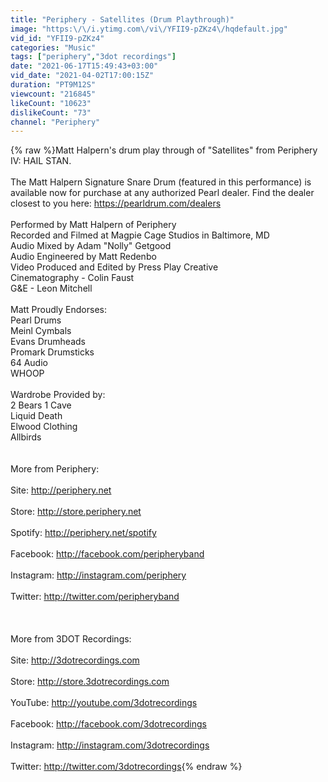 ```yaml
---
title: "Periphery - Satellites (Drum Playthrough)"
image: "https:\/\/i.ytimg.com\/vi\/YFII9-pZKz4\/hqdefault.jpg"
vid_id: "YFII9-pZKz4"
categories: "Music"
tags: ["periphery","3dot recordings"]
date: "2021-06-17T15:49:43+03:00"
vid_date: "2021-04-02T17:00:15Z"
duration: "PT9M12S"
viewcount: "216845"
likeCount: "10623"
dislikeCount: "73"
channel: "Periphery"
---
```

{% raw %}Matt Halpern's drum play through of &quot;Satellites&quot; from Periphery IV: HAIL STAN.<br /><br />The Matt Halpern Signature Snare Drum (featured in this performance) is available now for purchase at any authorized Pearl dealer. Find the dealer closest to you here: <a rel="nofollow" target="blank" href="https://pearldrum.com/dealers">https://pearldrum.com/dealers</a><br /><br />Performed by Matt Halpern of Periphery<br />Recorded and Filmed at Magpie Cage Studios in Baltimore, MD<br />Audio Mixed by Adam &quot;Nolly&quot; Getgood<br />Audio Engineered by Matt Redenbo<br />Video Produced and Edited by Press Play Creative <br />Cinematography - Colin Faust <br />G&amp;E - Leon Mitchell<br /><br />Matt Proudly Endorses:<br />Pearl Drums <br />Meinl Cymbals<br />Evans Drumheads<br />Promark Drumsticks<br />64 Audio<br />WHOOP<br /><br />Wardrobe Provided by:<br />2 Bears 1 Cave<br />Liquid Death<br />Elwood Clothing<br />Allbirds<br /><br /><br />More from Periphery:<br /><br />Site: <a rel="nofollow" target="blank" href="http://periphery.net">http://periphery.net</a><br /><br />Store: <a rel="nofollow" target="blank" href="http://store.periphery.net">http://store.periphery.net</a><br /><br />Spotify: <a rel="nofollow" target="blank" href="http://periphery.net/spotify">http://periphery.net/spotify</a><br /><br />Facebook: <a rel="nofollow" target="blank" href="http://facebook.com/peripheryband">http://facebook.com/peripheryband</a><br /><br />Instagram: <a rel="nofollow" target="blank" href="http://instagram.com/periphery">http://instagram.com/periphery</a><br /><br />Twitter: <a rel="nofollow" target="blank" href="http://twitter.com/peripheryband">http://twitter.com/peripheryband</a><br /><br /><br /><br />More from 3DOT Recordings:<br /><br />Site: <a rel="nofollow" target="blank" href="http://3dotrecordings.com">http://3dotrecordings.com</a><br /><br />Store: <a rel="nofollow" target="blank" href="http://store.3dotrecordings.com">http://store.3dotrecordings.com</a><br /><br />YouTube: <a rel="nofollow" target="blank" href="http://youtube.com/3dotrecordings">http://youtube.com/3dotrecordings</a><br /><br />Facebook: <a rel="nofollow" target="blank" href="http://facebook.com/3dotrecordings">http://facebook.com/3dotrecordings</a><br /><br />Instagram: <a rel="nofollow" target="blank" href="http://instagram.com/3dotrecordings">http://instagram.com/3dotrecordings</a><br /><br />Twitter: <a rel="nofollow" target="blank" href="http://twitter.com/3dotrecordings">http://twitter.com/3dotrecordings</a>{% endraw %}
